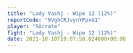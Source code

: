 ```yaml
---
title: "Lady Vashj - Wipe 12 (12%)"
reportCode: "9VghCRJvynYPpxG1"
player: "Söcrate"
fight: "Lady Vashj - Wipe 12 (12%)"
date: 2021-10-10T19:07:58.024000+00:00
---
```

